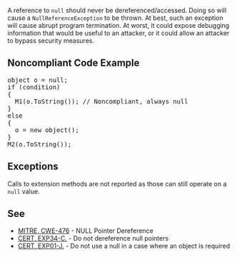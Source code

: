 A reference to `null` should never be dereferenced/accessed. Doing so will cause a `NullReferenceException` to be thrown. At
best, such an exception will cause abrupt program termination. At worst, it could expose debugging information that would be useful to an attacker, or
it could allow an attacker to bypass security measures.

## Noncompliant Code Example

<pre>
object o = null;
if (condition)
{
  M1(o.ToString()); // Noncompliant, always null
}
else
{
  o = new object();
}
M2(o.ToString());
</pre>

## Exceptions

Calls to extension methods are not reported as those can still operate on a `null` value.

## See

*   [MITRE, CWE-476](http://cwe.mitre.org/data/definitions/476.html) - NULL Pointer Dereference
*   [CERT, EXP34-C.](https://www.securecoding.cert.org/confluence/x/PAw) - Do not dereference null pointers
*   [CERT, EXP01-J.](https://www.securecoding.cert.org/confluence/x/ZwDOAQ) - Do not use a null in a case where an object is required